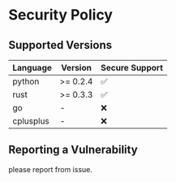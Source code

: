 # Security Policy

## Supported Versions

| Language | Version | Secure Support         |
| --- | ------- | ------------------ |
| python  | >= 0.2.4  | :white_check_mark: |
| rust | >= 0.3.3 | :white_check_mark: |
| go | - | :x: |
| cplusplus | - | :x: |

## Reporting a Vulnerability

please report from issue.
